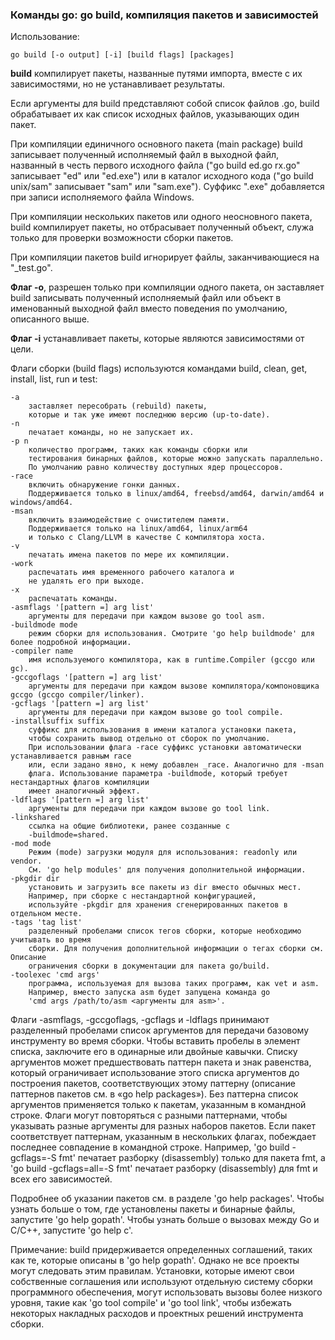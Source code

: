 ### Команды go: go build, компиляция пакетов и зависимостей

Использование:

```
go build [-o output] [-i] [build flags] [packages]

```

**build** компилирует пакеты, названные путями импорта, вместе с их зависимостями, но не устанавливает результаты.

Если аргументы для build представляют собой список файлов .go, build обрабатывает их как список исходных файлов, указывающих один пакет.

При компиляции единичного основного пакета (main package) build записывает полученный исполняемый файл в выходной файл, названный в честь первого исходного файла ("go build ed.go rx.go" записывает "ed" или "ed.exe") или в каталог исходного кода ("go build unix/sam" записывает "sam" или "sam.exe"). Суффикс ".exe" добавляется при записи исполняемого файла Windows.

При компиляции нескольких пакетов или одного неосновного пакета, build компилирует пакеты, но отбрасывает полученный объект, служа только для проверки возможности сборки пакетов.

При компиляции пакетов build игнорирует файлы, заканчивающиеся на "\_test.go".

**Флаг -o**, разрешен только при компиляции одного пакета, он заставляет build записывать полученный исполняемый файл или объект в именованный выходной файл вместо поведения по умолчанию, описанного выше.

**Флаг -i** устанавливает пакеты, которые являются зависимостями от цели.

Флаги сборки (build flags) используются командами build, clean, get, install, list, run и test:

```
-a
    заставляет пересобрать (rebuild) пакеты,
    которые и так уже имеют последнюю версию (up-to-date).
-n
    печатает команды, но не запускает их.
-p n
    количество программ, таких как команды сборки или
    тестирования бинарных файлов, которые можно запускать параллельно.
    По умолчанию равно количеству доступных ядер процессоров.
-race
    включить обнаружение гонки данных.
    Поддерживается только в linux/amd64, freebsd/amd64, darwin/amd64 и windows/amd64.
-msan
    включить взаимодействие с очистителем памяти.
    Поддерживается только на linux/amd64, linux/arm64
    и только с Clang/LLVM в качестве C компилятора хоста.
-v
    печатать имена пакетов по мере их компиляции.
-work
    распечатать имя временного рабочего каталога и
    не удалять его при выходе.
-x
    распечатать команды.
-asmflags '[pattern =] arg list'
    аргументы для передачи при каждом вызове go tool asm.
-buildmode mode
    режим сборки для использования. Смотрите 'go help buildmode' для более подробной информации.
-compiler name
    имя используемого компилятора, как в runtime.Compiler (gccgo или gc).
-gccgoflags '[pattern =] arg list'
    аргументы для передачи при каждом вызове компилятора/компоновщика gccgo (gccgo compiler/linker).
-gcflags '[pattern =] arg list'
    аргументы для передачи при каждом вызове go tool compile.
-installsuffix suffix
    суффикс для использования в имени каталога установки пакета,
    чтобы сохранить вывод отдельно от сборок по умолчанию.
    При использовании флага -race суффикс установки автоматически устанавливается равным race
    или, если задано явно, к нему добавлен _race. Аналогично для -msan
    флага. Использование параметра -buildmode, который требует нестандартных флагов компиляции
    имеет аналогичный эффект.
-ldflags '[pattern =] arg list'
    аргументы для передачи при каждом вызове go tool link.
-linkshared
    ссылка на общие библиотеки, ранее созданные с
    -buildmode=shared.
-mod mode
    Режим (mode) загрузки модуля для использования: readonly или vendor.
    См. 'go help modules' для получения дополнительной информации.
-pkgdir dir
    установить и загрузить все пакеты из dir вместо обычных мест.
    Например, при сборке с нестандартной конфигурацией,
    используйте -pkgdir для хранения сгенерированных пакетов в отдельном месте.
-tags 'tag list'
    разделенный пробелами список тегов сборки, которые необходимо учитывать во время
    сборки. Для получения дополнительной информации о тегах сборки см. Описание
    ограничения сборки в документации для пакета go/build.
-toolexec 'cmd args'
    программа, используемая для вызова таких программ, как vet и asm.
    Например, вместо запуска asm будет запущена команда go
    'cmd args /path/to/asm <аргументы для asm>'.

```

Флаги -asmflags, -gccgoflags, -gcflags и -ldflags принимают разделенный пробелами список аргументов для передачи базовому инструменту во время сборки. Чтобы вставить пробелы в элемент списка, заключите его в одинарные или двойные кавычки. Списку аргументов может предшествовать паттерн пакета и знак равенства, который ограничивает использование этого списка аргументов до построения пакетов, соответствующих этому паттерну (описание паттернов пакетов см. в «go help packages»). Без паттерна список аргументов применяется только к пакетам, указанным в командной строке. Флаги могут повторяться с разными паттернами, чтобы указывать разные аргументы для разных наборов пакетов. Если пакет соответствует паттернам, указанным в нескольких флагах, побеждает последнее совпадение в командной строке. Например, 'go build -gcflags=-S fmt' печатает разборку (disassembly) только для пакета fmt, а 'go build -gcflags=all=-S fmt' печатает разборку (disassembly) для fmt и всех его зависимостей.

Подробнее об указании пакетов см. в разделе 'go help packages'. Чтобы узнать больше о том, где установлены пакеты и бинарные файлы, запустите 'go help gopath'. Чтобы узнать больше о вызовах между Go и C/C++, запустите 'go help c'.

Примечание: build придерживается определенных соглашений, таких как те, которые описаны в 'go help gopath'. Однако не все проекты могут следовать этим правилам. Установки, которые имеют свои собственные соглашения или используют отдельную систему сборки программного обеспечения, могут использовать вызовы более низкого уровня, такие как 'go tool compile' и 'go tool link', чтобы избежать некоторых накладных расходов и проектных решений инструмента сборки.
